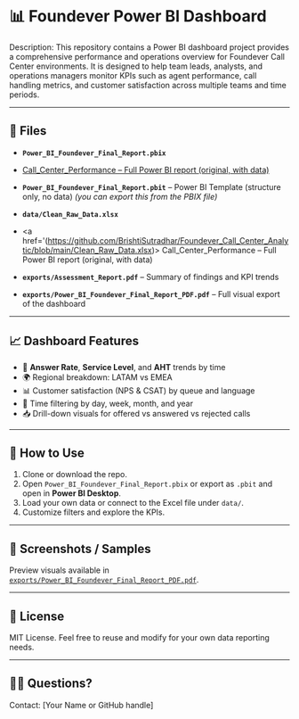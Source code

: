 
# 📊 Foundever Power BI Dashboard

Description:
This repository contains a Power BI dashboard project  provides a comprehensive performance and operations overview for Foundever Call Center environments. It is designed to help team leads, analysts, and operations managers monitor KPIs such as agent performance, call handling metrics, and customer satisfaction across multiple teams and time periods.

---

## 📁 Files

- **`Power_BI_Foundever_Final_Report.pbix`**
-  <a href='https://github.com/BrishtiSutradhar/Foundever_Call_Center_Analytic/blob/main/Power_BI_Foundever_Final%20Report.pbix'> Call_Center_Performance – Full Power BI report (original, with data)</a>
- **`Power_BI_Foundever_Final_Report.pbit`** – Power BI Template (structure only, no data) *(you can export this from the PBIX file)*
- **`data/Clean_Raw_Data.xlsx`**
-  <a href='(https://github.com/BrishtiSutradhar/Foundever_Call_Center_Analytic/blob/main/Clean_Raw_Data.xlsx)> Call_Center_Performance – Full Power BI report (original, with data)</a>

- **`exports/Assessment_Report.pdf`** – Summary of findings and KPI trends
- **`exports/Power_BI_Foundever_Final_Report_PDF.pdf`** – Full visual export of the dashboard

---

## 📈 Dashboard Features

- 📌 **Answer Rate**, **Service Level**, and **AHT** trends by time
- 🌍 Regional breakdown: LATAM vs EMEA
- 📊 Customer satisfaction (NPS & CSAT) by queue and language
- 📅 Time filtering by day, week, month, and year
- 📥 Drill-down visuals for offered vs answered vs rejected calls

---

## 🚀 How to Use

1. Clone or download the repo.
2. Open `Power_BI_Foundever_Final_Report.pbix` or export as `.pbit` and open in **Power BI Desktop**.
3. Load your own data or connect to the Excel file under `data/`.
4. Customize filters and explore the KPIs.

---

## 📝 Screenshots / Samples

Preview visuals available in [`exports/Power_BI_Foundever_Final_Report_PDF.pdf`](exports/Power_BI_Foundever_Final_Report_PDF.pdf).

---

## 📄 License

MIT License. Feel free to reuse and modify for your own data reporting needs.

---

## 🙋‍♂️ Questions?

Contact: [Your Name or GitHub handle]

